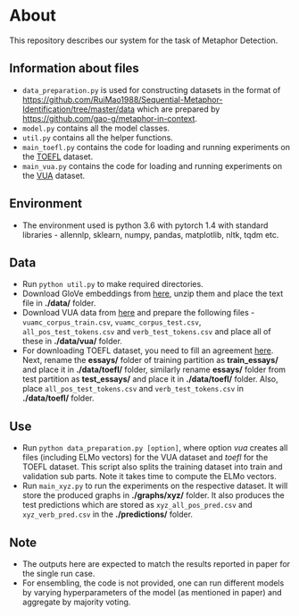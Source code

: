 # About
This repository describes our system for the task of Metaphor Detection.

## Information about files
* ```data_preparation.py``` is used for constructing datasets in the format of https://github.com/RuiMao1988/Sequential-Metaphor-Identification/tree/master/data which are prepared by https://github.com/gao-g/metaphor-in-context.
* ```model.py``` contains all the model classes.
* ```util.py``` contains all the helper functions.
* ```main_toefl.py``` contains the code for loading and running experiments on the [TOEFL](https://catalog.ldc.upenn.edu/LDC2014T06) dataset.
* ```main_vua.py``` contains the code for loading and running experiments on the [VUA](http://www.vismet.org/metcor/documentation/home.html) dataset.

## Environment
* The environment used is python 3.6 with pytorch 1.4 with standard libraries - allennlp, sklearn, numpy, pandas, matplotlib, nltk, tqdm etc.

## Data
* Run ```python util.py``` to make required directories.
* Download GloVe embeddings from [here](http://nlp.stanford.edu/data/glove.840B.300d.zip), unzip them and place the text file in **./data/** folder.
* Download VUA data from [here](https://github.com/EducationalTestingService/metaphor/tree/master/VUA-shared-task) and prepare the following files - ```vuamc_corpus_train.csv```, ```vuamc_corpus_test.csv```, ```all_pos_test_tokens.csv``` and ```verb_test_tokens.csv``` and place all of these in **./data/vua/** folder.
* For downloading TOEFL dataset, you need to fill an agreement [here](https://github.com/EducationalTestingService/metaphor/blob/master/TOEFL-release/metaphor-shared-task-license-agreement.docx). Next, rename the **essays/** folder of training partition as **train_essays/** and place it in **./data/toefl/** folder, similarly rename **essays/** folder from test partition as **test_essays/** and place it in **./data/toefl/** folder. Also, place ```all_pos_test_tokens.csv``` and ```verb_test_tokens.csv``` in **./data/toefl/** folder.

## Use
* Run ```python data_preparation.py [option]```, where option *vua* creates all files (including ELMo vectors) for the VUA dataset and *toefl* for the TOEFL dataset. This script also splits the training dataset into train and validation sub parts. Note it takes time to compute the ELMo vectors.
* Run ```main_xyz.py``` to run the experiments on the respective dataset. It will store the produced graphs in **./graphs/xyz/** folder. It also produces the test predictions which are stored as ```xyz_all_pos_pred.csv``` and ```xyz_verb_pred.csv``` in the **./predictions/** folder.

## Note
* The outputs here are expected to match the results reported in paper for the single run case.
* For ensembling, the code is not provided, one can run different models by varying hyperparameters of the model (as mentioned in paper) and aggregate by majority voting.